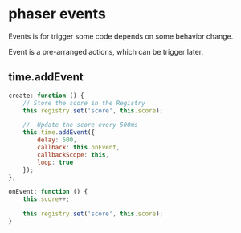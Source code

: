 # phaser events

Events is for trigger some code depends on some behavior change.

Event is a pre-arranged actions, which can be trigger later.

## time.addEvent

```js
create: function () {
    // Store the score in the Registry
    this.registry.set('score', this.score);

    //  Update the score every 500ms
    this.time.addEvent({
        delay: 500,
        callback: this.onEvent,
        callbackScope: this,
        loop: true
    });
},

onEvent: function () {
    this.score++;

    this.registry.set('score', this.score);
}

```
